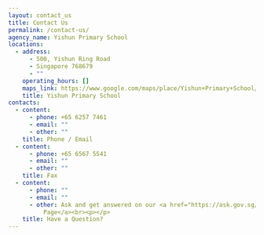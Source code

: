 ```yaml
---
layout: contact_us
title: Contact Us
permalink: /contact-us/
agency_name: Yishun Primary School
locations:
  - address:
      - 500, Yishun Ring Road
      - Singapore 768679
      - ""
    operating_hours: []
    maps_link: https://www.google.com/maps/place/Yishun+Primary+School/@1.4334926,103.831624,17z/data=!4m14!1m7!3m6!1s0x31da1464ba4fb46b:0x252b1d78aa507588!2sYishun+Primary+School!8m2!3d1.4334926!4d103.8338127!16s%2Fg%2F1vmqzx9m!3m5!1s0x31da1464ba4fb46b:0x252b1d78aa507588!8m2!3d1.4334926!4d103.8338127!16s%2Fg%2F1vmqzx9m?hl=en
    title: Yishun Primary School
contacts:
  - content:
      - phone: +65 6257 7461
      - email: ""
      - other: ""
    title: Phone / Email
  - content:
      - phone: +65 6567 5541
      - email: ""
      - other: ""
    title: Fax
  - content:
      - phone: ""
      - email: ""
      - other: Ask and get answered on our <a href="https://ask.gov.sg/yps#home">Q&A
          Page</a><br><p></p>
    title: Have a Question?
---
```

